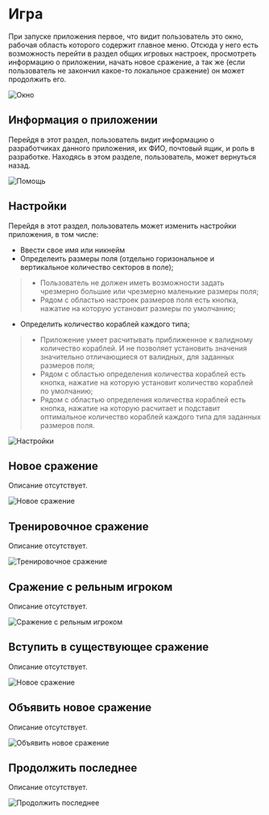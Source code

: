 Игра
====

При запуске приложения первое, что видит пользователь это окно, рабочая область которого содержит главное меню.
Отсюда у него есть возможность перейти в раздел общих игровых настроек, просмотреть информацию о приложении,
начать новое сражение, а так же (если пользователь не закончил какое-то локальное сражение) он может продолжить его.

![Окно](img/game/1_main_window.png)

Информация о приложении
-----------------------
Перейдя в этот раздел, пользователь видит информацию о разработчиках данного приложения,
их ФИО, почтовый ящик, и роль в разработке. Находясь в этом разделе, пользователь,
может вернуться назад.

![Помощь](img/game/2_help.png)


Настройки
---------
Перейдя в этот раздел, пользователь может изменить настройки приложения, в том числе:

* Ввести свое имя или никнейм
* Определеить размеры поля (отдельно горизональное и вертикальное количество секторов в поле);
> * Пользователь не должен иметь возможности задать чрезмерно большие или чрезмерно маленькие размеры поля;
> * Рядом с областью настроек размеров поля есть кнопка, нажатие на которую установит размеры по умолчанию;
* Определить количество кораблей каждого типа;
> * Приложение умеет расчитывать приближенное к валидному количество кораблей.
И не позволяет установить значения значительно отличающиеся от валидных, для заданных размеров поля;
> * Рядом с областью определения количества кораблей есть кнопка,
нажатие на которую установит количество кораблей по умолчанию;
> * Рядом с областью определения количества кораблей есть кнопка,
нажатие на которую расчитает и подставит оптимальное количество кораблей каждого типа для заданных
размеров поля.

![Настройки](img/game/3_settings.png)

Новое сражение
--------------
Описание отсутствует.

![Новое сражение](img/game/4_new_battle.png)

Тренировочное сражение
----------------------
Описание отсутствует.

![Тренировочное сражение](img/round/round_1.png)

Сражение с рельным игроком
--------------------------
Описание отсутствует.

![Сражение с рельным игроком](img/game/5_network.png)

Вступить в существующее сражение
--------------------------------
Описание отсутствует.

![Новое сражение](img/game/7_join_battle.png)

Объявить новое сражение
-----------------------
Описание отсутствует.

![Объявить новое сражение]()

Продолжить последнее
--------------------
Описание отсутствует.

![Продолжить последнее](img/round/round_4.png)
